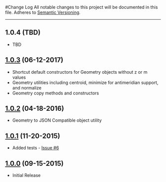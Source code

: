 #Change Log
All notable changes to this project will be documented in this file.
Adheres to [Semantic Versioning](http://semver.org/).

---

## 1.0.4 (TBD)

* TBD

## [1.0.3](https://github.com/ngageoint/geopackage-wkb-java/releases/tag/1.0.3) (06-12-2017)

* Shortcut default constructors for Geometry objects without z or m values
* Geometry utilities including centroid, minimize for antimeridian support, and normalize
* Geometry copy methods and constructors

## [1.0.2](https://github.com/ngageoint/geopackage-wkb-java/releases/tag/1.0.2) (04-18-2016)

* Geometry to JSON Compatible object utility

## [1.0.1](https://github.com/ngageoint/geopackage-wkb-java/releases/tag/1.0.1) (11-20-2015)

* Added tests - [Issue #6](https://github.com/ngageoint/geopackage-wkb-java/issues/6)

## [1.0.0](https://github.com/ngageoint/geopackage-wkb-java/releases/tag/1.0.0) (09-15-2015)

* Initial Release
